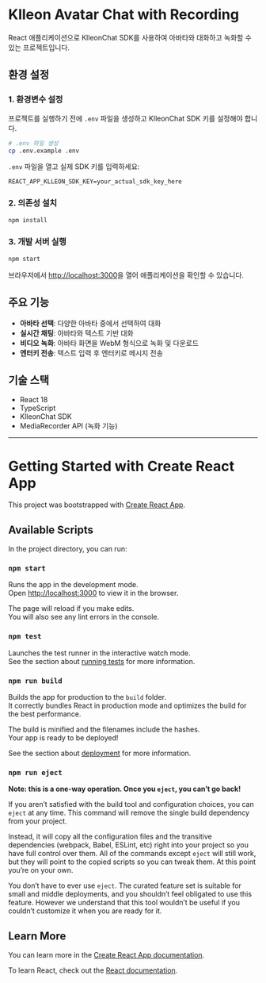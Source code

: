 # Klleon Avatar Chat with Recording

React 애플리케이션으로 KlleonChat SDK를 사용하여 아바타와 대화하고 녹화할 수 있는 프로젝트입니다.

## 환경 설정

### 1. 환경변수 설정

프로젝트를 실행하기 전에 `.env` 파일을 생성하고 KlleonChat SDK 키를 설정해야 합니다.

```bash
# .env 파일 생성
cp .env.example .env
```

`.env` 파일을 열고 실제 SDK 키를 입력하세요:

```env
REACT_APP_KLLEON_SDK_KEY=your_actual_sdk_key_here
```

### 2. 의존성 설치

```bash
npm install
```

### 3. 개발 서버 실행

```bash
npm start
```

브라우저에서 [http://localhost:3000](http://localhost:3000)을 열어 애플리케이션을 확인할 수 있습니다.

## 주요 기능

- **아바타 선택**: 다양한 아바타 중에서 선택하여 대화
- **실시간 채팅**: 아바타와 텍스트 기반 대화
- **비디오 녹화**: 아바타 화면을 WebM 형식으로 녹화 및 다운로드
- **엔터키 전송**: 텍스트 입력 후 엔터키로 메시지 전송

## 기술 스택

- React 18
- TypeScript
- KlleonChat SDK
- MediaRecorder API (녹화 기능)

---

# Getting Started with Create React App

This project was bootstrapped with [Create React App](https://github.com/facebook/create-react-app).

## Available Scripts

In the project directory, you can run:

### `npm start`

Runs the app in the development mode.\
Open [http://localhost:3000](http://localhost:3000) to view it in the browser.

The page will reload if you make edits.\
You will also see any lint errors in the console.

### `npm test`

Launches the test runner in the interactive watch mode.\
See the section about [running tests](https://facebook.github.io/create-react-app/docs/running-tests) for more information.

### `npm run build`

Builds the app for production to the `build` folder.\
It correctly bundles React in production mode and optimizes the build for the best performance.

The build is minified and the filenames include the hashes.\
Your app is ready to be deployed!

See the section about [deployment](https://facebook.github.io/create-react-app/docs/deployment) for more information.

### `npm run eject`

**Note: this is a one-way operation. Once you `eject`, you can’t go back!**

If you aren’t satisfied with the build tool and configuration choices, you can `eject` at any time. This command will remove the single build dependency from your project.

Instead, it will copy all the configuration files and the transitive dependencies (webpack, Babel, ESLint, etc) right into your project so you have full control over them. All of the commands except `eject` will still work, but they will point to the copied scripts so you can tweak them. At this point you’re on your own.

You don’t have to ever use `eject`. The curated feature set is suitable for small and middle deployments, and you shouldn’t feel obligated to use this feature. However we understand that this tool wouldn’t be useful if you couldn’t customize it when you are ready for it.

## Learn More

You can learn more in the [Create React App documentation](https://facebook.github.io/create-react-app/docs/getting-started).

To learn React, check out the [React documentation](https://reactjs.org/).
